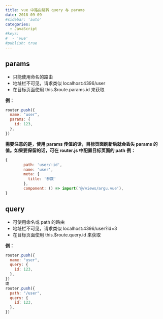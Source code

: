 ```yaml
---
title: vue 中路由跳转 query 与 params
date: 2018-09-09
#sidebar: 'auto'
categories:
  - JavaScript
#keys:
#  - 'vue'
#publish: true
---
```


## params

- 只能使用命名的路由
- 地址栏不可见，请求类似 localhost:4396/user
- 在目标页面使用 this.\$route.params.id 来获取

**例：**

```javascript
router.push({
  name: "user",
  params: {
    id: 123,
  },
})
```

**需要注意的是，使用 params 传值的话，目标页面刷新后就会丢失 params 的值。如果要保留的话，可在 router.js 中配置目标页面的 path**
**例：**

```javascript
{
        path: 'user/:id',
        name: 'user',
        meta: {
          title: '参数'
        },
        component: () => import('@/views/argu.vue'),
}
```

## query

- 可使用命名或 path 的路由
- 地址栏不可见，请求类似 localhost:4396/user?id=3
- 在目标页面使用 this.\$route.query.id 来获取

**例：**

```javascript
router.push({
  name: "user",
  query: {
    id: 123,
  },
})
或
router.push({
  path: "/user",
  query: {
    id: 123,
  },
})
```
